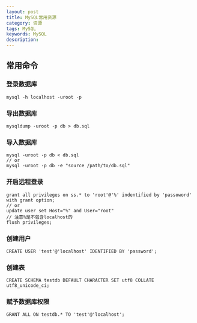```yaml
---
layout: post
title: MySQL常用资源
category: 资源
tags: MySQL
keywords: MySQL
description: 
---
```


## 常用命令

### 登录数据库
    
    mysql -h localhost -uroot -p

### 导出数据库
    
    mysqldump -uroot -p db > db.sql

### 导入数据库
    
    mysql -uroot -p db < db.sql
    // or
    mysql -uroot -p db -e "source /path/to/db.sql"

### 开启远程登录
    
    grant all privileges on ss.* to 'root'@'%' indentified by 'passoword' with grant option;
    // or 
    update user set Host="%" and User="root"
    // 注意%是不包含localhost的
    flush privileges;
    
### 创建用户
    
    CREATE USER 'test'@'localhost' IDENTIFIED BY 'password';
    
### 创建表
    
    CREATE SCHEMA testdb DEFAULT CHARACTER SET utf8 COLLATE utf8_unicode_ci;

### 赋予数据库权限

    GRANT ALL ON testdb.* TO 'test'@'localhost';

